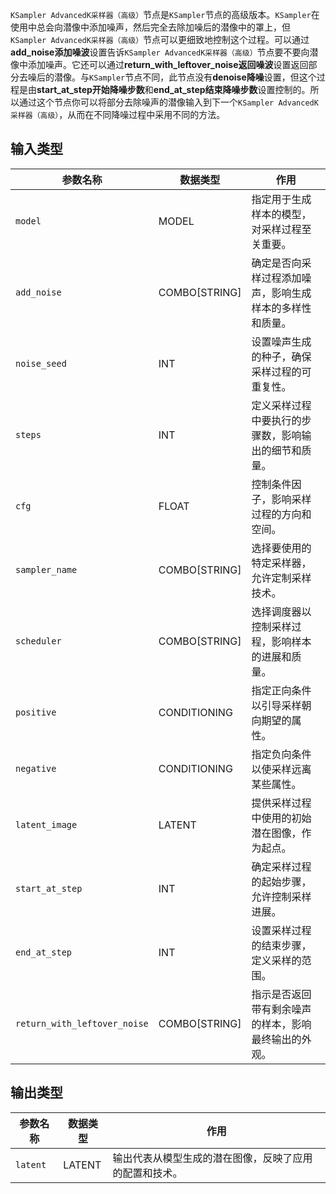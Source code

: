 
`KSampler AdvancedK采样器（高级）`节点是`KSampler`节点的高级版本。`KSampler`在使用中总会向潜像中添加噪声，然后完全去除加噪后的潜像中的罩上，但`KSampler AdvancedK采样器（高级）`节点可以更细致地控制这个过程。可以通过**add_noise添加噪波**设置告诉`KSampler AdvancedK采样器（高级）`节点要不要向潜像中添加噪声。它还可以通过**return_with_leftover_noise返回噪波**设置返回部分去噪后的潜像。与`KSampler`节点不同，此节点没有**denoise降噪**设置，但这个过程是由**start_at_step开始降噪步数**和**end_at_step结束降噪步数**设置控制的。所以通过这个节点你可以将部分去除噪声的潜像输入到下一个`KSampler AdvancedK采样器（高级）`，从而在不同降噪过程中采用不同的方法。

## 输入类型

| 参数名称             | 数据类型 | 作用                                                         |
|---------------------|----------|--------------------------------------------------------------|
| `model`             | MODEL    | 指定用于生成样本的模型，对采样过程至关重要。               |
| `add_noise`         | COMBO[STRING] | 确定是否向采样过程添加噪声，影响生成样本的多样性和质量。   |
| `noise_seed`        | INT      | 设置噪声生成的种子，确保采样过程的可重复性。               |
| `steps`             | INT      | 定义采样过程中要执行的步骤数，影响输出的细节和质量。       |
| `cfg`               | FLOAT    | 控制条件因子，影响采样过程的方向和空间。                   |
| `sampler_name`      | COMBO[STRING] | 选择要使用的特定采样器，允许定制采样技术。               |
| `scheduler`         | COMBO[STRING] | 选择调度器以控制采样过程，影响样本的进展和质量。       |
| `positive`          | CONDITIONING | 指定正向条件以引导采样朝向期望的属性。                 |
| `negative`          | CONDITIONING | 指定负向条件以使采样远离某些属性。                       |
| `latent_image`      | LATENT   | 提供采样过程中使用的初始潜在图像，作为起点。               |
| `start_at_step`     | INT      | 确定采样过程的起始步骤，允许控制采样进展。               |
| `end_at_step`       | INT      | 设置采样过程的结束步骤，定义采样的范围。                   |
| `return_with_leftover_noise` | COMBO[STRING] | 指示是否返回带有剩余噪声的样本，影响最终输出的外观。 |

## 输出类型

| 参数名称 | 数据类型 | 作用                                                         |
|----------|----------|--------------------------------------------------------------|
| `latent` | LATENT   | 输出代表从模型生成的潜在图像，反映了应用的配置和技术。   |
